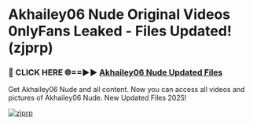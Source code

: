 # Akhailey06 Nude Original Videos 0nlyFans Leaked - Files Updated! (zjprp)

<h3>🔴 CLICK HERE 🌐==►► <a href="https://tinyurl.com/y5r63du9" rel="nofollow">Akhailey06 Nude Updated Files</a></h3>

Get Akhailey06 Nude and all content. Now you can access all videos and pictures of Akhailey06 Nude. New Updated Files 2025!

[![zjprp](https://i.imgur.com/UVo9nyh.gif)](https://tinyurl.com/y5r63du9)